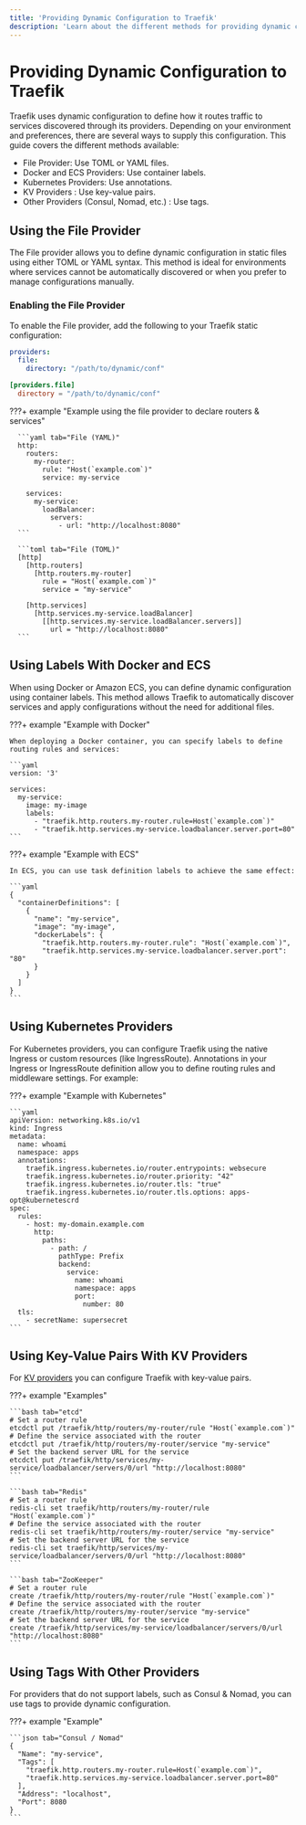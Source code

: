```yaml
---
title: 'Providing Dynamic Configuration to Traefik'
description: 'Learn about the different methods for providing dynamic configuration to Traefik. Read the technical documentation.'
---
```


# Providing Dynamic Configuration to Traefik

Traefik uses dynamic configuration to define how it routes traffic to services discovered through its providers. Depending on your environment and preferences, there are several ways to supply this configuration. This guide covers the different methods available:

- File Provider: Use TOML or YAML files.
- Docker and ECS Providers: Use container labels.
- Kubernetes Providers: Use annotations.
- KV Providers : Use key-value pairs.
- Other Providers (Consul, Nomad, etc.) : Use tags.

## Using the File Provider

The File provider allows you to define dynamic configuration in static files using either TOML or YAML syntax. This method is ideal for environments where services cannot be automatically discovered or when you prefer to manage configurations manually.

### Enabling the File Provider

To enable the File provider, add the following to your Traefik static configuration:

```yaml tab="YAML"
providers:
  file:
    directory: "/path/to/dynamic/conf"
```

```toml tab="TOML"
[providers.file]
  directory = "/path/to/dynamic/conf"
```

???+ example "Example using the file provider to declare routers & services"

      ```yaml tab="File (YAML)"
      http:
        routers:
          my-router:
            rule: "Host(`example.com`)"
            service: my-service

        services:
          my-service:
            loadBalancer:
              servers:
                - url: "http://localhost:8080"
      ```

      ```toml tab="File (TOML)"
      [http]
        [http.routers]
          [http.routers.my-router]
            rule = "Host(`example.com`)"
            service = "my-service"

        [http.services]
          [http.services.my-service.loadBalancer]
            [[http.services.my-service.loadBalancer.servers]]
              url = "http://localhost:8080"
      ```

## Using Labels With Docker and ECS

When using Docker or Amazon ECS, you can define dynamic configuration using container labels. This method allows Traefik to automatically discover services and apply configurations without the need for additional files.

???+ example "Example with Docker"

    When deploying a Docker container, you can specify labels to define routing rules and services:

    ```yaml
    version: '3'

    services:
      my-service:
        image: my-image
        labels:
          - "traefik.http.routers.my-router.rule=Host(`example.com`)"
          - "traefik.http.services.my-service.loadbalancer.server.port=80"
    ```

???+ example "Example with ECS"

    In ECS, you can use task definition labels to achieve the same effect:

    ```yaml
    {
      "containerDefinitions": [
        {
          "name": "my-service",
          "image": "my-image",
          "dockerLabels": {
            "traefik.http.routers.my-router.rule": "Host(`example.com`)",
            "traefik.http.services.my-service.loadbalancer.server.port": "80"
          }
        }
      ]
    }
    ```

## Using Kubernetes Providers

For Kubernetes providers, you can configure Traefik using the native Ingress or custom resources (like IngressRoute). Annotations in your Ingress or IngressRoute definition allow you to define routing rules and middleware settings. For example:

???+ example "Example with Kubernetes"

    ```yaml
    apiVersion: networking.k8s.io/v1
    kind: Ingress
    metadata:
      name: whoami
      namespace: apps
      annotations:
        traefik.ingress.kubernetes.io/router.entrypoints: websecure
        traefik.ingress.kubernetes.io/router.priority: "42"
        traefik.ingress.kubernetes.io/router.tls: "true"
        traefik.ingress.kubernetes.io/router.tls.options: apps-opt@kubernetescrd
    spec:
      rules:
        - host: my-domain.example.com
          http:
            paths:
              - path: /
                pathType: Prefix
                backend:
                  service:
                    name: whoami
                    namespace: apps
                    port:
                      number: 80
      tls:
        - secretName: supersecret    
    ```

## Using Key-Value Pairs With KV Providers

For [KV providers](./other-providers/kv.md) you can configure Traefik with key-value pairs.

???+ example "Examples"

    ```bash tab="etcd"
    # Set a router rule
    etcdctl put /traefik/http/routers/my-router/rule "Host(`example.com`)"
    # Define the service associated with the router
    etcdctl put /traefik/http/routers/my-router/service "my-service"
    # Set the backend server URL for the service
    etcdctl put /traefik/http/services/my-service/loadbalancer/servers/0/url "http://localhost:8080"
    ```

    ```bash tab="Redis"
    # Set a router rule
    redis-cli set traefik/http/routers/my-router/rule "Host(`example.com`)"
    # Define the service associated with the router
    redis-cli set traefik/http/routers/my-router/service "my-service"
    # Set the backend server URL for the service
    redis-cli set traefik/http/services/my-service/loadbalancer/servers/0/url "http://localhost:8080"
    ```

    ```bash tab="ZooKeeper"
    # Set a router rule
    create /traefik/http/routers/my-router/rule "Host(`example.com`)"
    # Define the service associated with the router
    create /traefik/http/routers/my-router/service "my-service"
    # Set the backend server URL for the service
    create /traefik/http/services/my-service/loadbalancer/servers/0/url "http://localhost:8080"
    ```

## Using Tags With Other Providers

For providers that do not support labels, such as Consul & Nomad, you can use tags to provide dynamic configuration.

???+ example "Example"

    ```json tab="Consul / Nomad"
    {
      "Name": "my-service",
      "Tags": [
        "traefik.http.routers.my-router.rule=Host(`example.com`)",
        "traefik.http.services.my-service.loadbalancer.server.port=80"
      ],
      "Address": "localhost",
      "Port": 8080
    }
    ```
